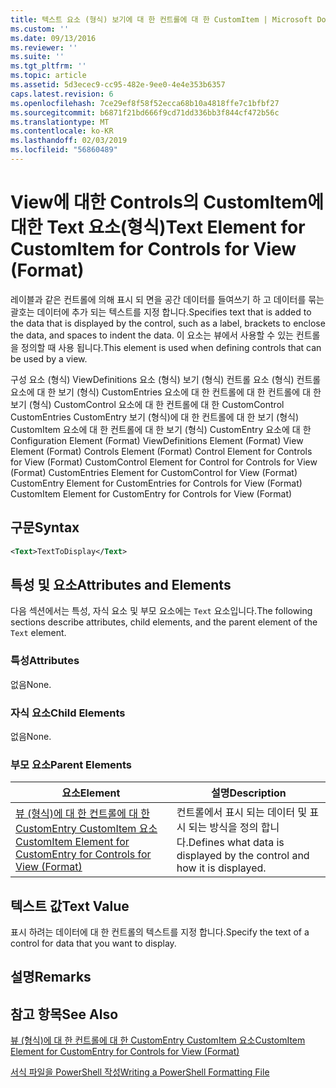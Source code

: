 ```yaml
---
title: 텍스트 요소 (형식) 보기에 대 한 컨트롤에 대 한 CustomItem | Microsoft Docs
ms.custom: ''
ms.date: 09/13/2016
ms.reviewer: ''
ms.suite: ''
ms.tgt_pltfrm: ''
ms.topic: article
ms.assetid: 5d3ecec9-cc95-482e-9ee0-4e4e353b6357
caps.latest.revision: 6
ms.openlocfilehash: 7ce29ef8f58f52ecca68b10a4818ffe7c1bfbf27
ms.sourcegitcommit: b6871f21bd666f9cd71dd336bb3f844cf472b56c
ms.translationtype: MT
ms.contentlocale: ko-KR
ms.lasthandoff: 02/03/2019
ms.locfileid: "56860489"
---
```

# <a name="text-element-for-customitem-for-controls-for-view-format"></a><span data-ttu-id="40351-102">View에 대한 Controls의 CustomItem에 대한 Text 요소(형식)</span><span class="sxs-lookup"><span data-stu-id="40351-102">Text Element for CustomItem for Controls for View (Format)</span></span>

<span data-ttu-id="40351-103">레이블과 같은 컨트롤에 의해 표시 되 면을 공간 데이터를 들여쓰기 하 고 데이터를 묶는 괄호는 데이터에 추가 되는 텍스트를 지정 합니다.</span><span class="sxs-lookup"><span data-stu-id="40351-103">Specifies text that is added to the data that is displayed by the control, such as a label, brackets to enclose the data, and spaces to indent the data.</span></span> <span data-ttu-id="40351-104">이 요소는 뷰에서 사용할 수 있는 컨트롤을 정의할 때 사용 됩니다.</span><span class="sxs-lookup"><span data-stu-id="40351-104">This element is used when defining controls that can be used by a view.</span></span>

<span data-ttu-id="40351-105">구성 요소 (형식) ViewDefinitions 요소 (형식) 보기 (형식) 컨트롤 요소 (형식) 컨트롤 요소에 대 한 보기 (형식) CustomEntries 요소에 대 한 컨트롤에 대 한 컨트롤에 대 한 보기 (형식) CustomControl 요소에 대 한 컨트롤에 대 한 CustomControl CustomEntries CustomEntry 보기 (형식)에 대 한 컨트롤에 대 한 보기 (형식) CustomItem 요소에 대 한 컨트롤에 대 한 보기 (형식) CustomEntry 요소에 대 한</span><span class="sxs-lookup"><span data-stu-id="40351-105">Configuration Element (Format) ViewDefinitions Element (Format) View Element (Format) Controls Element (Format) Control Element for Controls for View (Format) CustomControl Element for Control for Controls for View (Format) CustomEntries Element for CustomControl for View (Format) CustomEntry Element for CustomEntries for Controls for View (Format) CustomItem Element for CustomEntry for Controls for View (Format)</span></span>

## <a name="syntax"></a><span data-ttu-id="40351-106">구문</span><span class="sxs-lookup"><span data-stu-id="40351-106">Syntax</span></span>

```xml
<Text>TextToDisplay</Text>
```

## <a name="attributes-and-elements"></a><span data-ttu-id="40351-107">특성 및 요소</span><span class="sxs-lookup"><span data-stu-id="40351-107">Attributes and Elements</span></span>

<span data-ttu-id="40351-108">다음 섹션에서는 특성, 자식 요소 및 부모 요소에는 `Text` 요소입니다.</span><span class="sxs-lookup"><span data-stu-id="40351-108">The following sections describe attributes, child elements, and the parent element of the `Text` element.</span></span>

### <a name="attributes"></a><span data-ttu-id="40351-109">특성</span><span class="sxs-lookup"><span data-stu-id="40351-109">Attributes</span></span>

<span data-ttu-id="40351-110">없음</span><span class="sxs-lookup"><span data-stu-id="40351-110">None.</span></span>

### <a name="child-elements"></a><span data-ttu-id="40351-111">자식 요소</span><span class="sxs-lookup"><span data-stu-id="40351-111">Child Elements</span></span>

<span data-ttu-id="40351-112">없음</span><span class="sxs-lookup"><span data-stu-id="40351-112">None.</span></span>

### <a name="parent-elements"></a><span data-ttu-id="40351-113">부모 요소</span><span class="sxs-lookup"><span data-stu-id="40351-113">Parent Elements</span></span>

|<span data-ttu-id="40351-114">요소</span><span class="sxs-lookup"><span data-stu-id="40351-114">Element</span></span>|<span data-ttu-id="40351-115">설명</span><span class="sxs-lookup"><span data-stu-id="40351-115">Description</span></span>|
|-------------|-----------------|
|[<span data-ttu-id="40351-116">뷰 (형식)에 대 한 컨트롤에 대 한 CustomEntry CustomItem 요소</span><span class="sxs-lookup"><span data-stu-id="40351-116">CustomItem Element for CustomEntry for Controls for View (Format)</span></span>](./customitem-element-for-customentry-for-controls-for-view-format.md)|<span data-ttu-id="40351-117">컨트롤에서 표시 되는 데이터 및 표시 되는 방식을 정의 합니다.</span><span class="sxs-lookup"><span data-stu-id="40351-117">Defines what data is displayed by the control and how it is displayed.</span></span>|

## <a name="text-value"></a><span data-ttu-id="40351-118">텍스트 값</span><span class="sxs-lookup"><span data-stu-id="40351-118">Text Value</span></span>

<span data-ttu-id="40351-119">표시 하려는 데이터에 대 한 컨트롤의 텍스트를 지정 합니다.</span><span class="sxs-lookup"><span data-stu-id="40351-119">Specify the text of a control for data that you want to display.</span></span>

## <a name="remarks"></a><span data-ttu-id="40351-120">설명</span><span class="sxs-lookup"><span data-stu-id="40351-120">Remarks</span></span>

## <a name="see-also"></a><span data-ttu-id="40351-121">참고 항목</span><span class="sxs-lookup"><span data-stu-id="40351-121">See Also</span></span>

[<span data-ttu-id="40351-122">뷰 (형식)에 대 한 컨트롤에 대 한 CustomEntry CustomItem 요소</span><span class="sxs-lookup"><span data-stu-id="40351-122">CustomItem Element for CustomEntry for Controls for View (Format)</span></span>](./customitem-element-for-customentry-for-controls-for-view-format.md)

[<span data-ttu-id="40351-123">서식 파일을 PowerShell 작성</span><span class="sxs-lookup"><span data-stu-id="40351-123">Writing a PowerShell Formatting File</span></span>](./writing-a-powershell-formatting-file.md)
